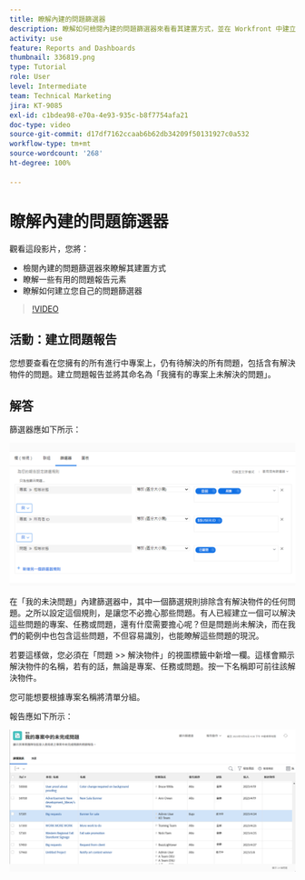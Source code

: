 ```yaml
---
title: 瞭解內建的問題篩選器
description: 瞭解如何檢閱內建的問題篩選器來看看其建置方式，並在 Workfront 中建立自己的問題篩選器。
activity: use
feature: Reports and Dashboards
thumbnail: 336819.png
type: Tutorial
role: User
level: Intermediate
team: Technical Marketing
jira: KT-9085
exl-id: c1bdea98-e70a-4e93-935c-b8f7754afa21
doc-type: video
source-git-commit: d17df7162ccaab6b62db34209f50131927c0a532
workflow-type: tm+mt
source-wordcount: '268'
ht-degree: 100%

---
```


# 瞭解內建的問題篩選器

觀看這段影片，您將：

* 檢閱內建的問題篩選器來瞭解其建置方式
* 瞭解一些有用的問題報告元素
* 瞭解如何建立您自己的問題篩選器

>[!VIDEO](https://video.tv.adobe.com/v/336819/?quality=12&learn=on&enablevpops)

## 活動：建立問題報告

您想要查看在您擁有的所有進行中專案上，仍有待解決的所有問題，包括含有解決物件的問題。建立問題報告並將其命名為「我擁有的專案上未解決的問題」。

## 解答

篩選器應如下所示：

![影像顯示建立問題篩選器的畫面](assets/opening-built-in-issue-filters-1.png)

在「我的未決問題」內建篩選器中，其中一個篩選規則排除含有解決物件的任何問題。之所以設定這個規則，是讓您不必擔心那些問題。有人已經建立一個可以解決這些問題的專案、任務或問題，還有什麼需要擔心呢？但是問題尚未解決，而在我們的範例中也包含這些問題，不但容易識別，也能瞭解這些問題的現況。

若要這樣做，您必須在「問題 >> 解決物件」的視圖標籤中新增一欄。這樣會顯示解決物件的名稱，若有的話，無論是專案、任務或問題。按一下名稱即可前往該解決物件。

您可能想要根據專案名稱將清單分組。

報告應如下所示：

![影像顯示問題報告](assets/opening-built-in-issue-filters-2.png)
